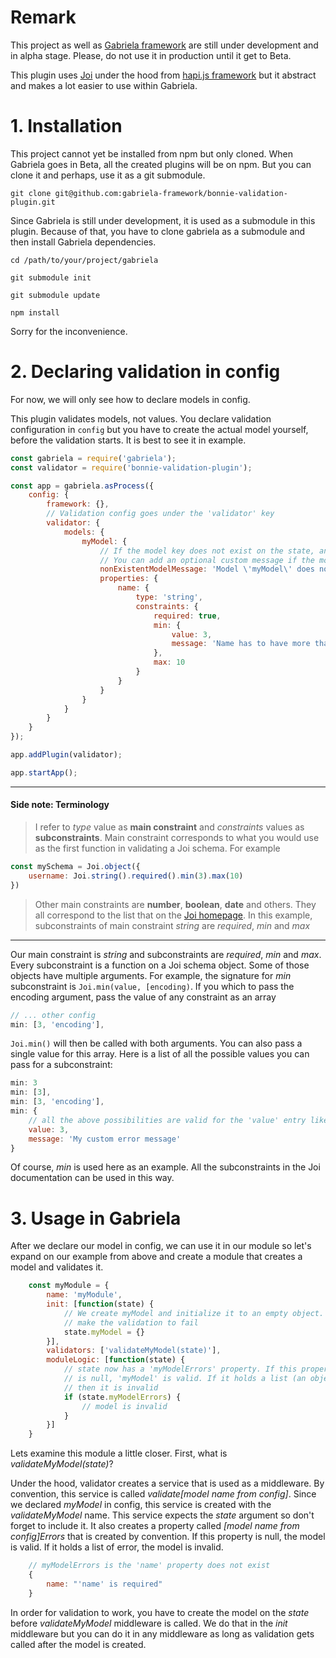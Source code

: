 # Remark

This project as well as [Gabriela framework](https://github.com/gabriela-framework/gabriela) are still under development and in alpha
stage. Please, do not use it in production until it get to Beta.

This plugin uses [Joi](https://github.com/hapijs/joi) under the hood from [hapi.js framework](https://github.com/hapijs) but it 
abstract and makes a lot easier to use within Gabriela.

# 1. Installation

This project cannot yet be installed from npm but only cloned. When Gabriela goes in Beta,
all the created plugins will be on npm. But you can clone it and
perhaps, use it as a git submodule.

`git clone git@github.com:gabriela-framework/bonnie-validation-plugin.git`

Since Gabriela is still under development, it is used as a submodule in this plugin.
Because of that, you have to clone gabriela as a submodule and then install Gabriela dependencies.

``cd /path/to/your/project/gabriela``

``git submodule init``

``git submodule update``

``npm install``

Sorry for the inconvenience. 

# 2. Declaring validation in config

For now, we will only see how to declare models in config. 

This plugin validates models, not values. You declare validation configuration
in `config` but you have to create the actual model yourself, before the validation starts.
It is best to see it in example.

`````javascript
const gabriela = require('gabriela');
const validator = require('bonnie-validation-plugin');

const app = gabriela.asProcess({
    config: {
        framework: {},
        // Validation config goes under the 'validator' key
        validator: {
            models: {
                myModel: {
                    // If the model key does not exist on the state, an error is thrown.
                    // You can add an optional custom message if the model does not exist on the state.
                    nonExistentModelMessage: 'Model \'myModel\' does not exist',
                    properties: {
                        name: {
                            type: 'string',
                            constraints: {
                                required: true,
                                min: {
                                    value: 3,
                                    message: 'Name has to have more than 3 characters'
                                },
                                max: 10       
                            }       
                        }
                    }
                }
            }
        }
    }
});

app.addPlugin(validator);

app.startApp();

`````

___
#### Side note: Terminology<br/>
>I refer to *type* value as **main constraint** and *constraints* values as **subconstraints**. Main constraint
>corresponds to what you would use as the first function in validating a Joi schema.
>For example

````javascript
const mySchema = Joi.object({
    username: Joi.string().required().min(3).max(10)
})
````

>Other main constraints are **number**, **boolean**, **date** and others.
>They all correspond to the list that on the [Joi homepage](https://hapi.dev/family/joi/).
>In this example, subconstraints of main constraint *string* are *required*, *min* and *max*
___

Our main constraint is *string* and subconstraints are *required*, *min* and *max*. Every subconstraint
is a function on a Joi schema object. Some of those objects have multiple arguments.
For example, the signature for *min* subconstraint is `Joi.min(value, [encoding)`. If you which
to pass the encoding argument, pass the value of any constraint as an array

````javascript
// ... other config
min: [3, 'encoding'],
````

`Joi.min()` will then be called with both arguments. You can also pass a single value
for this array. Here is a list of all the possible values you can pass for a subconstraint:

`````javascript
min: 3
min: [3],
min: [3, 'encoding'],
min: {
    // all the above possibilities are valid for the 'value' entry like value: [3, 'encoding'] etc...
    value: 3,
    message: 'My custom error message'
}
`````

Of course, *min* is used here as an example. All the subconstraints in the Joi documentation can be 
used in this way. 

# 3. Usage in Gabriela

After we declare our model in config, we can use it in our module so let's expand on our example
from above and create a module that creates a model and validates it. 

````javascript
    const myModule = {
        name: 'myModule',
        init: [function(state) {
            // We create myModel and initialize it to an empty object. This will 
            // make the validation to fail
            state.myModel = {}
        }],
        validators: ['validateMyModel(state)'],
        moduleLogic: [function(state) {
            // state now has a 'myModelErrors' property. If this property
            // is null, 'myModel' is valid. If it holds a list (an object) of errors
            // then it is invalid
            if (state.myModelErrors) {
                // model is invalid
            }
        }]
    }
````

Lets examine this module a little closer. First, what is *validateMyModel(state)*?

Under the hood, validator creates a service that is used as a middleware. By convention, this service
is called *validate[model name from config]*. Since we declared *myModel* in config, this service
is created with the *validateMyModel* name. This service expects the *state* argument so don't forget 
to include it. It also creates a property called *[model name from config]Errors* that is created by convention.
If this property is null, the model is valid. If it holds a list of error, the model is invalid.

````javascript
    // myModelErrors is the 'name' property does not exist
    {
        name: "'name' is required"
    }
````

In order for validation to work, you have to create the model on the *state* before *validateMyModel*
middleware is called. We do that in the *init* middleware but you can do it in any middleware as long as validation
gets called after the model is created.










